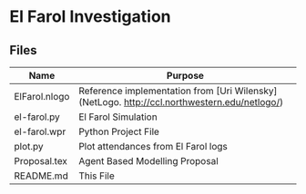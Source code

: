 # El Farol Investigation

  
## Files

| Name | Purpose |
|--------------------|--------------------------------------------------------------------------|
|ElFarol.nlogo|Reference implementation from [Uri Wilensky](NetLogo. http://ccl.northwestern.edu/netlogo/)
|el-farol.py|El Farol Simulation|
|el-farol.wpr|Python Project File|
|plot.py|Plot attendances from El Farol logs|
|Proposal.tex |Agent Based Modelling Proposal|
|README.md|This File|
